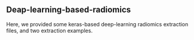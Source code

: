 ## Deap-learning-based-radiomics

Here, we provided some keras-based deep-learning radiomics extraction files, and two extraction examples.

